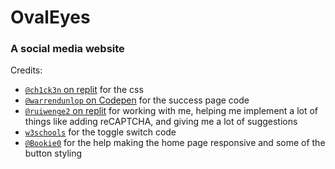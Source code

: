 # OvalEyes
### A social media website
Credits:
- [`@ch1ck3n` on replit](https://repl.it/@ch1ck3n) for the css
- [`@warrendunlop` on Codepen](https://codepen.io/warrendunlop) for the success page code
- [`@ruiwenge2` on replit](https://repl.it/@ruiwenge2) for working with me, helping me implement a lot of things like adding reCAPTCHA, and giving me a lot of suggestions
- [`w3schools`](https://www.w3schools.com) for the toggle switch code
- [`@Bookie0`](https://repl.it/@Bookie0) for the help making the home page responsive and some of the button styling